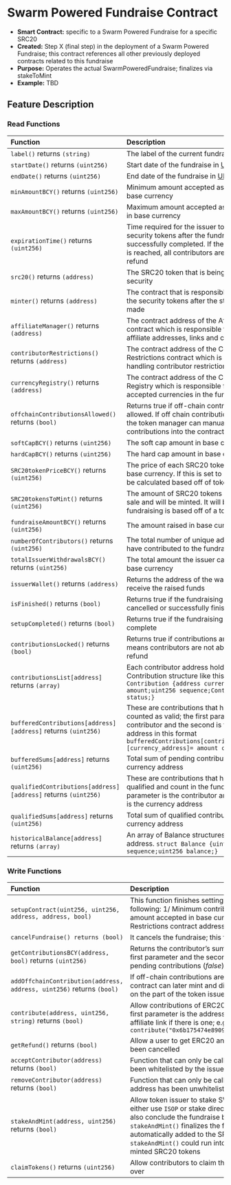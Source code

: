 # Swarm Powered Fundraise Contract

* **Smart Contract:** specific to a Swarm Powered Fundraise for a specific SRC20
* **Created:**  Step X \(final step\) in the deployment of a Swarm Powered Fundraise; this contract references all other previously deployed contracts related to this fundraise 
* **Purpose:** Operates the actual SwarmPoweredFundraise; finalizes via stakeToMint
* **Example:**  TBD

## Feature Description

### Read Functions

| Function | Description |
| :--- | :--- |
| `label()` returns `(string)` | The label of the current fundraise |
| `startDate()` returns `(uint256)` | Start date of the fundraise in <a href="https://www.unixtimestamp.com/index.php">UNIX time |
| `endDate()` returns `(uint256)` | End date of the fundraise in <a href="https://www.unixtimestamp.com/index.php">UNIX time |
| `minAmountBCY()` returns `(uint256)` | Minimum amount accepted as contribution in base currency |
| `maxAmountBCY()` returns `(uint256)` | Maximum amount accepted as contribution in base currency |
| `expirationTime()` returns `(uint256)` | Time required for the issuer to stake and mint security tokens after the fundraise has been successfully completed. If the expiration time is reached, all contributors are able to get a refund |
| `src20()` returns `(address)` | The SRC20 token that is being offered as a security |
| `minter()` returns `(address)` | The contract that is responsible for minting the security tokens after the stake has been made |
| `affiliateManager()` returns `(address)` | The contract address of the Affiliate Manager contract which is responsible for managing affiliate addresses, links and commissions |
| `contributorRestrictions()` returns `(address)` | The contract address of the Contributor Restrictions contract which is responsible for handling contributor restrictions |
| `currencyRegistry()` returns `(address)` | The contract address of the Currency Registry which is responsible for managing accepted currencies in the fundraise |
| `offchainContributionsAllowed()` returns `(bool)` | Returns true if off-chain contributions are allowed. If off chain contributions are allowed the token manager can manually input contributions into the contract |
| `softCapBCY()` returns `(uint256)` | The soft cap amount in base currency |
| `hardCapBCY()` returns `(uint256)` | The hard cap amount in base currency |
| `SRC20tokenPriceBCY()` returns `(uint256)` | The price of each SRC20 token being sold in base currency. If this is set to 0 the value will be calculated based off of tokens to mint |
| `SRC20tokensToMint()` returns `(uint256)` | The amount of SRC20 tokens that are for sale and will be minted. It will be 0 if the fundraising is based off of a token price |
| `fundraiseAmountBCY()` returns `(uint256)` | The amount raised in base currency |
| `numberOfContributors()` returns `(uint256)` | The total number of unique addresses that have contributed to the fundraise |
| `totalIssuerWithdrawalsBCY()` returns `(uint256)` | The total amount the issuer can withdraw in base currency |
| `issuerWallet()` returns `(address)` | Returns the address of the wallet which will receive the raised funds |
| `isFinished()` returns `(bool)` | Returns true if the fundraising has been cancelled or successfully finished< |
| `setupCompleted()` returns `(bool)` | Returns true if the fundraising set up is complete |
| `contributionsLocked()` returns `(bool)` | Returns true if contributions are locked. This means contributors are not able to obtain a refund |
| `contributionsList[address]` returns `(array)` | Each contributor address holds an array of a Contribution structure like this `struct Contribution {address currency;uint256 amount;uint256 sequence;ContributionStatus status;}` |
| `bufferedContributions[address][address]` returns `(uint256)` | These are contributions that have yet to be counted as valid; the first parameter is the contributor and the second is the currency address in this format `bufferedContributions[contributor_address][currency_address]= amount contributed` |
| `bufferedSums[address]` returns `(uint256)` | Total sum of pending contributions per currency address |
| `qualifiedContributions[address][address]` returns `(uint256)` | These are contributions that have been qualified and count in the fundraise. The first parameter is the contributor and the second is the currency address |
| `qualifiedSums[address]` returns `(uint256)` | Total sum of qualified contributions per currency address |
| `historicalBalance[address]` returns `(array)` | An array of Balance structures per currency address. `struct Balance {uint256 sequence;uint256 balance;}` |


### Write Functions

| Function | Description |
| :--- | :--- |
| `setupContract(uint256, uint256, address, address, bool)` | This function finishes setting up the contract once it has been deployed. The parameters are the following: 1/ Minimum contribution amount accepted in base currency; 2/ Maximum contribution amount accepted in base currency; 3/ Affiliate Manager contract address; 4/ Contributor Restrictions contract address; 5/ A boolean that sets if the contributions are locked |
| `cancelFundraise() returns (bool)` | It cancels the fundraise; this function can only be called by the contract owner (token issuer) |
| `getContributionsBCY(address, bool)` returns `(uint256)` | Returns the contributor&#x2019;s sum of contributions in base currency; the contributor&#x2019;s address is the first parameter and the second parameter is a boolean for qualified contributions (<em>true</em>) or pending contributions (<em>false</em>) |
| `addOffchainContribution(address, address, uint256)` returns `(bool)` | If off-chain contributions are allowed the token issuer can add contributions manually so the contract can later mint and distribute tokens for manual contributions; this feature requires trust on the part of the token issuer |
| `contribute(address, uint256, string)` returns `(bool)` | Allow contributions of ERC20 tokens that are registered in the `Currency Registry` contract. The first parameter is the address of the ERC20, the second is the amount in Wei and the third is the affiliate link if there is one; e.g. to contribute 100 DAI with affiliate link name affiliate use `contribute("0x6b175474e89094c44da98b954eedeac495271d0f",100000000000000000000,"affiliate")` |
| `getRefund()` returns `(bool)` | Allow a user to get ERC20 and ETH refunds if the fundraise has passed expiration time or has been cancelled |
| `acceptContributor(address)` returns `(bool)` | Function that can only be called by the Contributor Restriction smart contract after a user has been whitelisted by the issuer |
| `removeContributor(address)` returns `(bool)` | Function that can only be called by the Contributor Restriction smart contract after a user's address has been unwhitelisted by the token issuer |
| `stakeAndMint(address, uint256)` returns `(bool)` | Allow token issuer to stake SWM tokens in order to mint SRC20 tokens. The token issuer can either use `ISOP` or stake directly if they have the required SWM. The `stakeAndMint()` function will also conclude the fundraise by internally calling the function `finishFundraise()`. When `stakeAndMint()` finalizes the fundraise, that the people whitelisted for a fundraise are automatically added to the SRC20 Transfer Rules via `bulkWhitelistAccount()`. Otherwise `stakeAndMint()` could run into problems because the holders are not able to hold the newly minted SRC20 tokens |
| `claimTokens()` returns `(uint256)` | Allow contributors to claim their portion of SRC20 tokens after the fundraising is successfully over |